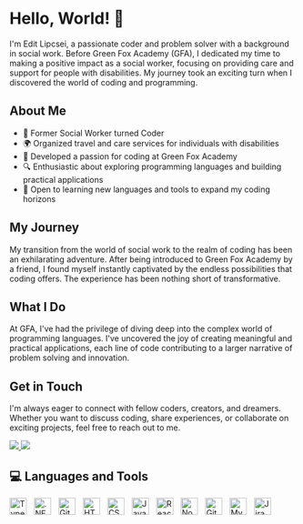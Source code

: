 # Hello, World! 👋

I'm Edit Lipcsei, a passionate coder and problem solver with a background in social work. Before Green Fox Academy (GFA), I dedicated my time to making a positive impact as a social worker, focusing on providing care and support for people with disabilities. My journey took an exciting turn when I discovered the world of coding and programming.

## About Me

- 💼 Former Social Worker turned Coder
- 🌍 Organized travel and care services for individuals with disabilities
- 🧡 Developed a passion for coding at Green Fox Academy
- 🔍 Enthusiastic about exploring programming languages and building practical applications
- 🌱 Open to learning new languages and tools to expand my coding horizons

## My Journey

My transition from the world of social work to the realm of coding has been an exhilarating adventure. After being introduced to Green Fox Academy by a friend, I found myself instantly captivated by the endless possibilities that coding offers. The experience has been nothing short of transformative.

## What I Do

At GFA, I've had the privilege of diving deep into the complex world of programming languages. I've uncovered the joy of creating meaningful and practical applications, each line of code contributing to a larger narrative of problem solving and innovation.

## Get in Touch

I'm always eager to connect with fellow coders, creators, and dreamers. Whether you want to discuss coding, share experiences, or collaborate on exciting projects, feel free to reach out to me. 
<div align="left"> 
  <a href="mailto:mailto:lipcsei.e@gmail.com">
    <img src="https://img.shields.io/badge/Gmail-333333?style=for-the-badge&logo=gmail&logoColor=red" />
  </a>
  <a href="https://www.linkedin.com/in/edit-lipcsei-229091278/" target="_blank">
    <img src="https://img.shields.io/badge/LinkedIn-0077B5?style=for-the-badge&logo=linkedin&logoColor=white" target="_blank" />
  </a>

</div>


## 💻 Languages and Tools

<img align="left" alt="TypeScript" width="30px" style="padding-right:10px;" src="https://cdn.jsdelivr.net/gh/devicons/devicon/icons/typescript/typescript-plain.svg" />
<img align="left" alt=".NET" width="30px" style="padding-right:10px;" src="https://cdn.jsdelivr.net/gh/devicons/devicon/icons/dotnetcore/dotnetcore-original.svg" />
<img align="left" alt="Git" width="30px" style="padding-right:10px;" src="https://cdn.jsdelivr.net/gh/devicons/devicon/icons/git/git-original.svg" />
<img align="left" alt="HTML" width="30px" style="padding-right:10px;" src="https://cdn.jsdelivr.net/gh/devicons/devicon/icons/html5/html5-plain.svg" />
<img align="left" alt="CSS" width="30px" style="padding-right:10px;" src="https://cdn.jsdelivr.net/gh/devicons/devicon/icons/css3/css3-plain.svg" />
<img align="left" alt="JavaScript" width="30px" style="padding-right:10px;" src="https://cdn.jsdelivr.net/gh/devicons/devicon/icons/javascript/javascript-plain.svg" />
<img align="left" alt="React" width="30px" style="padding-right:10px;" src="https://cdn.jsdelivr.net/gh/devicons/devicon/icons/react/react-original.svg" />
<img align="left" alt="NodeJS" width="30px" style="padding-right:10px;" src="https://cdn.jsdelivr.net/gh/devicons/devicon/icons/nodejs/nodejs-original.svg" />
<img align="left" alt="GitHub" width="30px" style="padding-right:10px;" src="https://cdn.jsdelivr.net/gh/devicons/devicon/icons/github/github-original.svg" />
<img align="left" alt="MySQL" width="30px" style="padding-right:10px;" src="https://cdn.jsdelivr.net/gh/devicons/devicon/icons/mysql/mysql-original.svg" />
<img align="left" alt="Jira" width="30px" style="padding-right:10px;" src="https://cdn.jsdelivr.net/gh/devicons/devicon/icons/jira/jira-original-wordmark.svg" />
<br />







